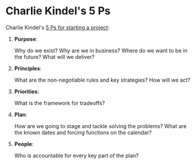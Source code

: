 # Charlie Kindel's 5 Ps

Charlie Kindel's [5 Ps for starting a project](http://ceklog.kindel.com/2011/06/14/the-5-ps-achieving-focus-in-any-endeavor/):
1. **Purpose**: 
   
   Why do we exist? Why are we in business? Where do we want to be in the future? What will we deliver?

2. **Principles**: 
   
   What are the non-negotiable rules and key strategies? How will we act?

3. **Priorities**: 
   
   What is the framework for tradeoffs?

4. **Plan**: 
   
   How are we going to stage and tackle solving the problems? What are the known dates and forcing functions on the calendar?
   
5. **People**: 
   
   Who is accountable for every key part of the plan?